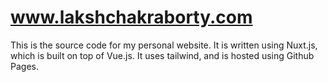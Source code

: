 # www.lakshchakraborty.com

This is the source code for my personal website. 
It is written using Nuxt.js, which is built on top of Vue.js. 
It uses tailwind, and is hosted using Github Pages.